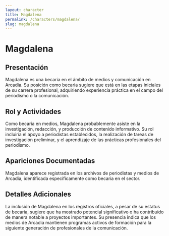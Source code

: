 ```yaml
---
layout: character
title: Magdalena
permalink: /characters/magdalena/
slug: magdalena
---
```


# Magdalena

## Presentación
Magdalena es una becaria en el ámbito de medios y comunicación en Arcadia. Su posición como becaria sugiere que está en las etapas iniciales de su carrera profesional, adquiriendo experiencia práctica en el campo del periodismo o la comunicación.

## Rol y Actividades
Como becaria en medios, Magdalena probablemente asiste en la investigación, redacción, y producción de contenido informativo. Su rol incluiría el apoyo a periodistas establecidos, la realización de tareas de investigación preliminar, y el aprendizaje de las prácticas profesionales del periodismo.

## Apariciones Documentadas
Magdalena aparece registrada en los archivos de periodistas y medios de Arcadia, identificada específicamente como becaria en el sector.

## Detalles Adicionales
La inclusión de Magdalena en los registros oficiales, a pesar de su estatus de becaria, sugiere que ha mostrado potencial significativo o ha contribuido de manera notable a proyectos importantes. Su presencia indica que los medios de Arcadia mantienen programas activos de formación para la siguiente generación de profesionales de la comunicación.